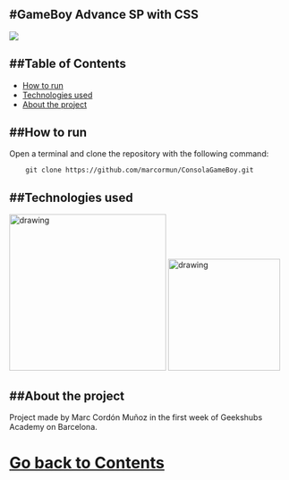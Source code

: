#GameBoy Advance SP with CSS
-------------------

![](https://i.gyazo.com/2bb083ee8ce60307b15fd138626db0f4.png)


##Table of Contents
-------------------
 - [How to run](#How-to-run)
 - [Technologies used](#Technologies-used)
 - [About the project](#About-the-project)

##How to run
-------------------
Open a terminal and clone the repository with the following command:
```
    git clone https://github.com/marcormun/ConsolaGameBoy.git
```

##Technologies used
-------------------

<img src="https://upload.wikimedia.org/wikipedia/commons/thumb/6/61/HTML5_logo_and_wordmark.svg/1200px-HTML5_logo_and_wordmark.svg.png" alt="drawing" width="280"/>
<img src="https://upload.wikimedia.org/wikipedia/commons/thumb/d/d5/CSS3_logo_and_wordmark.svg/1452px-CSS3_logo_and_wordmark.svg.png" alt="drawing" width="200"/>

##About the project
-------------------
Project made by Marc Cordón Muñoz in the first week of Geekshubs Academy on Barcelona.
 # [Go back to Contents](#Table-of-Contents)